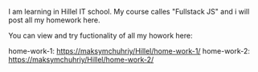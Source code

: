 I am learning in Hillel IT school. My course calles "Fullstack JS" and i will post all my homework here.  

You can view and try fuctionality of all my howork here:  

home-work-1: [https://maksymchuhriy/Hillel/home-work-1/](https://maksymchuhriy.github.io/Hillel/home-work-1/)
home-work-2: [https://maksymchuhriy/Hillel/home-work-2/](https://maksymchuhriy.github.io/Hillel/home-work-2/)
